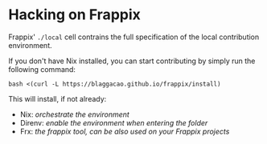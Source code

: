 # Hacking on Frappix

Frappix' `./local` cell contrains the full specification of the local contribution environment.

If you don't have Nix installed, you can start contributing by simply run the following command:

```console
bash <(curl -L https://blaggacao.github.io/frappix/install)
```

This will install, if not already:

- Nix: _orchestrate the environment_
- Direnv: _enable the environment when entering the folder_
- Frx: _the frappix tool, can be also used on your Frappix projects_
